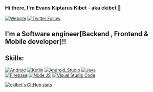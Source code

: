 ### Hi there, I'm Evans Kiptarus Kibet - aka [ekibet][website] 👋

[![Website](https://img.shields.io/website?label=e-kibet.com&style=for-the-badge&url=https%3A%2F%2Fcodestackr.com)](https://ekibet.co.ke)
[![Twitter Follow](https://img.shields.io/twitter/follow/ekibet?color=1DA1F2&logo=twitter&style=for-the-badge)](https://twitter.com/intent/follow?original_referer=https%3A%2F%2Fgithub.com%2Fckibet&screen_name=ekibet)

## I'm a Software engineer[Backend , Frontend  & Mobile developer]!!


## Skills:

[![Android](https://img.shields.io/badge/Android-3DDC84?style=for-the-badge&logo=android&logoColor=white&labelColor=101010)]()
[![Kotlin](https://img.shields.io/badge/Kotlin-0095D5?style=for-the-badge&logo=kotlin&logoColor=white&labelColor=101010)]()
[![Android_Studio](https://img.shields.io/badge/Android_Studio-3DDC84?style=for-the-badge&logo=android-studio&logoColor=white&labelColor=101010)]()
[![Java](https://img.shields.io/badge/Java-007396?style=for-the-badge&logo=java&logoColor=white&labelColor=101010)]()
</br>
[![Firebase](https://img.shields.io/badge/Firebase-FFCA28?style=for-the-badge&logo=firebase&logoColor=white&labelColor=101010)]()
[![Node.JS](https://img.shields.io/badge/Node.JS-339933?style=for-the-badge&logo=node.js&logoColor=white&labelColor=101010)]()
[![Visual Studio Code](https://img.shields.io/badge/Visual_Studio_Code-007ACC?style=for-the-badge&logo=Visual%20Studio%20Code&logoColor=white&labelColor=101010)]()



[![ekibet's GitHub stats](https://github-readme-stats.vercel.app/api?username=e-kibet&show_icons=true&theme=radical&count_private=true)](https://github.com/e-kibet)



[website]: https://ekibet.co.ke

